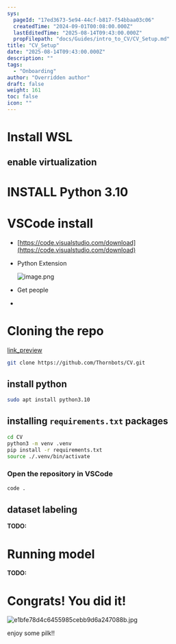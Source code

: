```yaml
---
sys:
  pageId: "17ed3673-5e94-44cf-b817-f54bbaa03c06"
  createdTime: "2024-09-01T00:08:00.000Z"
  lastEditedTime: "2025-08-14T09:43:00.000Z"
  propFilepath: "docs/Guides/intro_to_CV/CV_Setup.md"
title: "CV_Setup"
date: "2025-08-14T09:43:00.000Z"
description: ""
tags:
  - "Onboarding"
author: "Overridden author"
draft: false
weight: 161
toc: false
icon: ""
---
```


# Install WSL

## enable virtualization

# INSTALL Python 3.10

# VSCode install

- [https://code.visualstudio.com/download](https://code.visualstudio.com/download)
- Python Extension

	![image.png](https://prod-files-secure.s3.us-west-2.amazonaws.com/d518164a-d88e-44d1-a4ee-3adb3bd8bce0/d82b6650-a5e4-4d3c-b8c9-93d817dae00e/image.png?X-Amz-Algorithm=AWS4-HMAC-SHA256&X-Amz-Content-Sha256=UNSIGNED-PAYLOAD&X-Amz-Credential=ASIAZI2LB46655MCOLNK%2F20250814%2Fus-west-2%2Fs3%2Faws4_request&X-Amz-Date=20250814T220851Z&X-Amz-Expires=3600&X-Amz-Security-Token=IQoJb3JpZ2luX2VjEAYaCXVzLXdlc3QtMiJHMEUCIHvqLSlRsejpPTRBWcvDFfBb5IxzwpdZOjyE3xW8EmtpAiEA7GSZwf%2FsL7Iod07GM5thFwJj3SzBi2lFUuJamkGX%2B6Mq%2FwMITxAAGgw2Mzc0MjMxODM4MDUiDPBhpbqh0f9vdnzG8SrcA86pSfxw7bzPdLivg7LsdP%2FP%2BMuWWrPQUKheGGGvh984NKb59U66GdBx%2FsR%2B4OgoBFJQGAchzGdRbz0ajG%2B93zM3Z%2FuFsaqdS2Mm1gZn6o9H62dzbLE83TkienY2C4BHkoV1WsEHkRL0%2Fj2hqVH0s%2BN2xfzlEkuaovKL9Dsh3UXgYIwEHObjHK%2F2w4CGEHPpmYybE27ZZMIaoVE1UQ4ZOa1vmI2BSQMdd4jqfhitMlOCT5hnZfhPjuUO%2FWYQQj47ypNWwjcoLdKw6qfWDJxXK%2Bym5UrYSM7urC5bZ20UroQDVYL6KIuOuucOnC0C%2FmROT0BqR1Xvm7JGE8sdRDHbaREeNSN4y269Ms800RcBkuzVuDuE%2BIvGg%2F4Msrh4BOQOODVdX8LoUZPjSzMkWE7gVOM%2FyFanG2elk8pjnqIcFPHrRWO%2FlbAWXR%2BuWm4AMANQ1PpIS4PweTJmP3DQu2C6YZ8I6wePKKrj3W78YQEJRxXlr2f6Jx4QJ6eGRfQZI%2F8fnEuiK5UPhVjlnYsgnAm8xl0IdHh535WhQoo8e8griiQxtJMqgtjQcekt1IMNnOAWfo3QBmn8LE4xrw6cWmvCOa68CHqC0ltqrfT6pNEfyVFf2jcOjRuZRkkO0WfOMIiy%2BcQGOqUBHS%2FNnhigo4jZ3PYcuBWkS2nFTH7frRYu8NpYzS1gPSxT1vFSrpUJBssV7FWkIuIjFCiwjleCraSi2HWBTbKPPMBzglBJqEpcf3LZSN%2BCm3DhoflLDexe03%2FJf1Gr0ZI%2FXirLCRTfZzONEN5r0sOJL005EzV0xx6%2FzIFhhW0SBOPN0RzUUZZMwmQY6mt51tzHRZEx8mMj6B1PWAClVxn5HPZIyH4G&X-Amz-Signature=235efb1cbc14bce48fe7d8977d032123f8d4f48c0f0034381f7ddfa018cd88ef&X-Amz-SignedHeaders=host&x-amz-checksum-mode=ENABLED&x-id=GetObject)
- Get people
- 

# Cloning the repo

[link_preview](https://github.com/Thornbots/CV/)

```bash
git clone https://github.com/Thornbots/CV.git
```

## install python

```bash
sudo apt install python3.10
```

## installing `requirements.txt` packages

```bash
cd CV
python3 -m venv .venv
pip install -r requirements.txt
source ./.venv/bin/activate
```

### Open the repository in VSCode

```bash
code .
```

## dataset labeling  

**TODO:**

# Running model

**TODO:**

# Congrats! You did it!

![e1bfe78d4c6455985cebb9d6a247088b.jpg](https://prod-files-secure.s3.us-west-2.amazonaws.com/d518164a-d88e-44d1-a4ee-3adb3bd8bce0/7d1ce04e-65d6-40c8-814d-754280e9515a/e1bfe78d4c6455985cebb9d6a247088b.jpg?X-Amz-Algorithm=AWS4-HMAC-SHA256&X-Amz-Content-Sha256=UNSIGNED-PAYLOAD&X-Amz-Credential=ASIAZI2LB466TJRI6LPC%2F20250814%2Fus-west-2%2Fs3%2Faws4_request&X-Amz-Date=20250814T220849Z&X-Amz-Expires=3600&X-Amz-Security-Token=IQoJb3JpZ2luX2VjEAYaCXVzLXdlc3QtMiJHMEUCIEiZO9%2BQLILwVFyWKutAFrGxx0e%2BFlnKeKFGRS8YTzCBAiEA%2Bt2UvT9x1j2UG5zxiSEmWEIGHZfFQB0S2QVBpnWdcKAq%2FwMITxAAGgw2Mzc0MjMxODM4MDUiDJxRHN3jj7Yk1nqFhircA1GdHzZ0PxnfEwLRef8IghrolrtyV7kvpbSTUwD28hiC%2FhAREKwkwbVhoRRLNQb65I4uydvUToT4kf7DytssT7uKm%2Be%2FHPjlemkC0kY1yY8KP9ne2xTdokhcYXuv6OTBcFIfTgY0mFrrRjclRFgurJrNCR9A28CKLfxV3G19Df5SQVPpo7x%2FzCzB50i6u8PVfcDgRCDROmkujetRR6rQB6HCeX5GIfEzVrLJbaR%2BiqOW%2FAD39HxweV5RnzodB3fG55Et8%2FjppE1P%2B%2BOYcv%2Fi4r2ZGVG9m6RUnLU2vP2U2KnlijNJC7mpMvSYJt5XoskyUG0thIZT7q9o%2B1Kg1AmwCbv1OBT3c9csmiPaO4RUpIkNBKNHYn4umPZ%2Bd6mGD2dvfEQanCgPj2fjcmQUW0%2BlzmX%2BWbgXJajDV2lf68a7pUslNMb4b0Wmd6gpPAmB05akQ6XIdmmE%2Binjnu9ogTu0ovuRiRfUfEZAHuQZ1ePDiwuSH%2F%2BgBceIF1A99FQm8zQAfSmHMuMdFzqBJYQb2gITRCkdD5Wdj7g3zS4PCIQMAk6wryzWoi7iuSpG8Drcn6f0VBJsBygrPKTlfYhBJgJQKVP%2FMYqSPW6opN5%2FvMuIUc%2B3YoUCA2hyHOATJoxyMI2z%2BcQGOqUBOsIOKEEJTqr1as5lJk99ckH0pyGbt6S%2FLBXtrDChy3XUStiJZdNPJl1nF6p5Y9ug5Dn%2FvVTkzlQ4mqyuu%2BYVQpfYzMuv8QpdJhmGrNqGI1SECHIiMZVFbuGbJIl%2BMhyPfvK4cjNPcQJSPphv2yLGvgdMdNcPp5AMQAvonTf6qe2mlT4biYhC0K%2FVhxYUKhPzb9dHTpx%2BlIUcfjikmkERKzE6tO5m&X-Amz-Signature=7db998a1d26433c1e72df02240e5f22dc7dd71fe9b49c85b6b53344bbe4638c4&X-Amz-SignedHeaders=host&x-amz-checksum-mode=ENABLED&x-id=GetObject)

enjoy some pilk!!
